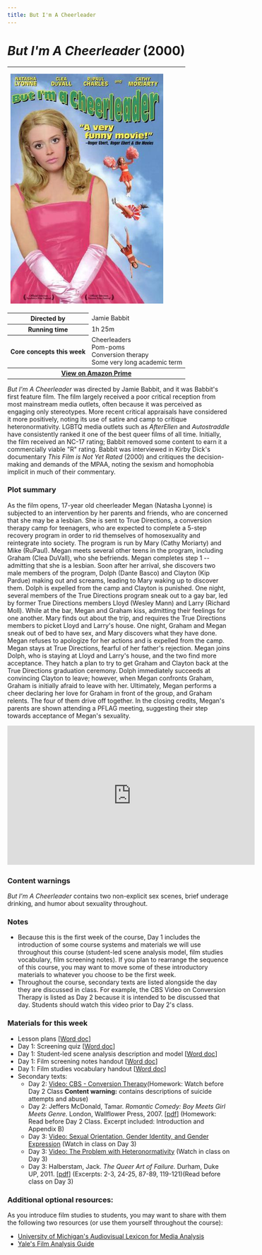 ```yaml
---
title: But I'm A Cheerleader
---
```

# *But I'm A Cheerleader* (2000)

<!-- <a href="/modules/unit 1: comedy/cheerleader.jpg">
<img src="/modules/unit 1: comedy/cheerleader.jpg" class="poster">
</a> -->

<table class="infobox"><tbody>
<!-- 
<tr><th colspan="2" class="infobox-title">
But I'm a Cheerleader
</th></tr> -->

<tr><td colspan="2" class="infobox-center">

<a href="/modules/unit 1: comedy/cheerleader.jpg"><img src="/modules/unit 1: comedy/cheerleader.jpg" class="infobox-poster" /></a></td></tr>

<tr><th scope="row" class="infobox-label">
Directed by</th><td class="infobox-data">Jamie Babbit</td></tr>

<tr><th scope="row" class="infobox-label">Running time</th>
<td class="infobox-data">1h 25m</td></tr>

<tr><th scope="row" class="infobox-label">Core concepts this week</th>
<td class="infobox-data">
Cheerleaders<br />
Pom-poms<br />
Conversion therapy<br />
Some very long academic term<br /></td></tr>

<tr><th colspan="2" class="infobox-center">
<a href="https://www.amazon.com/But-Im-Cheerleader-Bud-Cort/dp/B00FYJ37DY">View on Amazon Prime</a>
</th></tr>

</tbody></table>


<!-- ### Film background -->

*But I'm A Cheerleader* was directed by Jamie Babbit, and it was Babbit's first feature film. The film largely received a poor critical reception from most mainstream media outlets, often because it was perceived as engaging only stereotypes. More recent critical appraisals have considered it more positively, noting its use of satire and camp to critique heteronormativity. LGBTQ media outlets such as *AfterEllen* and *Autostraddle* have consistently ranked it one of the best queer films of all time. Initially, the film received an NC-17 rating; Babbit removed some content to earn it a commercially viable "R" rating. Babbit was interviewed in Kirby Dick's documentary *This Film is Not Yet Rated* (2000) and critiques the decision-making and demands of the MPAA, noting the sexism and homophobia implicit in much of their commentary.  

### Plot summary

As the film opens, 17-year old cheerleader Megan (Natasha Lyonne) is subjected to an intervention by her parents and friends, who are concerned that she may be a lesbian. She is sent to True Directions, a conversion therapy camp for teenagers, who are expected to complete a 5-step recovery program in order to rid themselves of homosexuality and reintegrate into society. The program is run by Mary (Cathy Moriarty) and Mike (RuPaul). Megan meets several other teens in the program, including Graham (Clea DuVall), who she befriends. Megan completes step 1 -- admitting that she is a lesbian. Soon after her arrival, she discovers two male members of the program, Dolph (Dante Basco) and Clayton (Kip Pardue) making out and screams, leading to Mary waking up to discover them. Dolph is expelled from the camp and Clayton is punished. One night, several members of the True Directions program sneak out to a gay bar, led by former True Directions members Lloyd (Wesley Mann) and Larry (Richard Moll). While at the bar, Megan and Graham kiss, admitting their feelings for one another. Mary finds out about the trip, and requires the True Directions members to picket Lloyd and Larry's house. One night, Graham and Megan sneak out of bed to have sex, and Mary discovers what they have done. Megan refuses to apologize for her actions and is expelled from the camp. Megan stays at True Directions, fearful of her father's rejection. Megan joins Dolph, who is staying at Lloyd and Larry's house, and the two find more acceptance. They hatch a plan to try to get Graham and Clayton back at the True Directions graduation ceremony. Dolph immediately succeeds at convincing Clayton to leave; however, when Megan confronts Graham, Graham is initially afraid to leave with her. Ultimately, Megan performs a cheer declaring her love for Graham in front of the group, and Graham relents. The four of them drive off together. In the closing credits, Megan's parents are shown attending a PFLAG meeting, suggesting their step towards acceptance of Megan's sexuality.

<div class="video-container">
<iframe width="560" height="315" src="https://www.youtube.com/embed/HnUvneNxoz8" frameborder="0" allow="accelerometer; autoplay; clipboard-write; encrypted-media; gyroscope; picture-in-picture" allowfullscreen></iframe>
</div>

### Content warnings
*But I'm A Cheerleader* contains two non-explicit sex scenes, brief underage drinking, and humor about sexuality throughout.

<!--
### Film link
[*But I'm A Cheerleader* on Amazon Prime](https://www.amazon.com/But-Im-Cheerleader-Bud-Cort/dp/B00FYJ37DY)

### Running Time

1 h 25 m -->

### Notes
* Because this is the first week of the course, Day 1 includes the introduction of some course systems and materials we will use throughout this course (student-led scene analysis model, film studies vocabulary, film screening notes). If you plan to rearrange the sequence of this course, you may want to move some of these introductory materials to whatever you choose to be the first week.
* Throughout the course, secondary texts are listed alongside the day they are discussed in class. For example, the CBS Video on Conversion Therapy is listed as Day 2 because it is intended to be discussed that day. Students should watch this video prior to Day 2's class.

### Materials for this week
* Lesson plans [<a href="/modules/unit 1: comedy/But I'm A Cheerleader LP.docx" download>Word doc</a>]
* Day 1: Screening quiz [<a href="/modules/unit 1: comedy/But I'm A Cheerleader Screening Quiz.docx" download>Word doc</a>]
* Day 1: Student-led scene analysis description and model [<a href="/modules/unit 1: comedy/Student Led Scene Analysis.docx" download>Word doc</a>]
* Day 1: Film screening notes handout [<a href="/modules/unit 1: comedy/Film Screening Notes Handout.docx" download>Word doc</a>]
* Day 1: Film studies vocabulary handout [<a href="/modules/unit 1: comedy/Film Studies Vocabulary.docx" download>Word doc</a>]
* Secondary texts:
    * Day 2: [Video: CBS - Conversion Therapy](https://www.youtube.com/watch?v=l5AIkfq1z2k)(Homework: Watch before Day 2 Class **Content warning:** contains descriptions of suicide attempts and abuse)
    * Day 2: Jeffers McDonald, Tamar. *Romantic Comedy: Boy Meets Girl Meets Genre.* London, Wallflower Press, 2007. [<a href="/modules/unit 1: comedy/Boy Meets Girl Meets Genre.pdf" download>pdf</a>] (Homework: Read before Day 2 Class. Excerpt included: Introduction and Appendix B)
    * Day 3: [Video: Sexual Orientation, Gender Identity, and Gender Expression](https://www.youtube.com/watch?v=Vlx9iZ9g_9I) (Watch in class on Day 3)
    * Day 3: [Video: The Problem with Heteronormativity](https://www.youtube.com/watch?v=EJ3K_oS6ZmU) (Watch in class on Day 3)
    * Day 3: Halberstam, Jack. *The Queer Art of Failure.* Durham, Duke UP, 2011. [<a href="/modules/unit 1: comedy/The Queer Art of Failure.pdf" download>pdf</a>] (Excerpts: 2-3, 24-25, 87-89, 119-121)(Read before class on Day 3)

### Additional optional resources:
As you introduce film studies to students, you may want to share with them the following two resources (or use them yourself throughout the course):
* [University of Michigan's Audiovisual Lexicon for Media Analysis](https://www.youtube.com/playlist?list=PLCEc4eMTXqNoQNLvq35US5f8G4G_7RnkV)
* [Yale's Film Analysis Guide](https://filmanalysis.yale.edu/)
